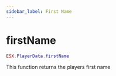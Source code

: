 ```yaml
---
sidebar_label: First Name
---
```


# firstName

```lua
ESX.PlayerData.firstName
```

This function returns the players first name
